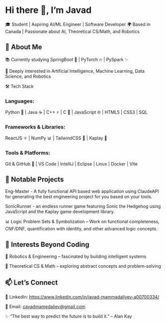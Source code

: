 # Hi there 👋, I’m Javad

🎓 Student | Aspiring AI/ML Engineer | Software Developer
🌍 Based in Canada | Passionate about AI, Theoretical CS/Math, and Robotics

## 🚀 About Me

📚 Currently studying SpringBoot 🍃 | PyTorch 🔥 | PySpark ✨

🧠 Deeply interested in Artificial Intelligence, Machine Learning, Data Science, and Robotics

🛠️ Tech Stack

### Languages:

Python 🐍 | Java ☕ | C++ ⚡ | C 🔧 | JavaScript 🌐 | HTML5 | CSS3 | SQL

### Frameworks & Libraries:

ReactJS ⚛️ | NumPy 📊 | TailwindCSS 🎨 | Kaplay 🦖

### Tools & Platforms:

Git & GitHub 🔗 | VS Code | IntelliJ | Eclipse | Linux | Docker | Vite

## 📌 Notable Projects

  Eng-Master - A fully functional API based web application using ClaudeAPI for generating the best engineering project for you based on your tools.

  SonicRunner -  an endless runner game featuring Sonic the Hedgehog using JavaScript and the Kaplay game development library.

📊 Logic Problem Sets & Symbolization – Work on functional completeness, CNF/DNF, quantification with identity, and other advanced logic concepts.

## 🌟 Interests Beyond Coding

🤖 Robotics & Engineering – fascinated by building intelligent systems

🔬 Theoretical CS & Math – exploring abstract concepts and problem-solving

## 📫 Let’s Connect

💼 LinkedIn: https://www.linkedin.com/in/javad-mammadaliyev-a00700334/

📧 Email: cavadmamedaliev@gmail.com

✨ “The best way to predict the future is to build it.” – Alan Kay
